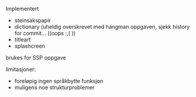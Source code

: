 Implementert
* steinsakspapir
* dictionary (uheldig overskrevet med hangman oppgaven, sjekk history for commit... ((oops :,( ))
* titleart
* splashcreen

brukes for SSP oppgave

limitasjoner:
- foreløpig ingen språkbytte funksjon
- muligens noe strukturproblemer




